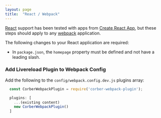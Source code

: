 ```yaml
---
layout: page
title:  "React / Webpack"
---
```


[React](https://reactjs.org/) support has been tested with apps from [Create React App](https://github.com/facebookincubator/create-react-app), but these steps should apply to any [webpack](https://webpack.js.org/) application.

The following changes to your React application are required:

- In `package.json`, the `homepage` property must be defined and not have a leading slash.

### Add Livereload Plugin to Webpack Config

Add the following to the `config/webpack.config.dev.js` plugins array:

```javascript
  const CorberWebpackPlugin = require('corber-webpack-plugin');

  plugins: [
    ...(existing content)
    new CorberWebpackPlugin()
  ]
```
